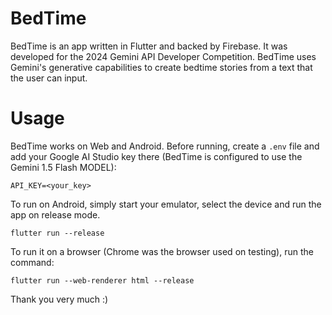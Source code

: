 # BedTime
BedTime is an app written in Flutter and backed by Firebase. It was developed for the 2024 Gemini API Developer Competition. BedTime uses Gemini's generative capabilities to create bedtime stories from a text that the user can input.

# Usage
BedTime works on Web and Android. Before running, create a `.env` file and add your Google AI Studio key there (BedTime is configured to use the Gemini 1.5 Flash MODEL):
```
API_KEY=<your_key>
```

To run on Android, simply start your emulator, select the device and run the app on release mode.
```
flutter run --release
```

To run it on a browser (Chrome was the browser used on testing), run the command:
```
flutter run --web-renderer html --release
```

Thank you very much :)
